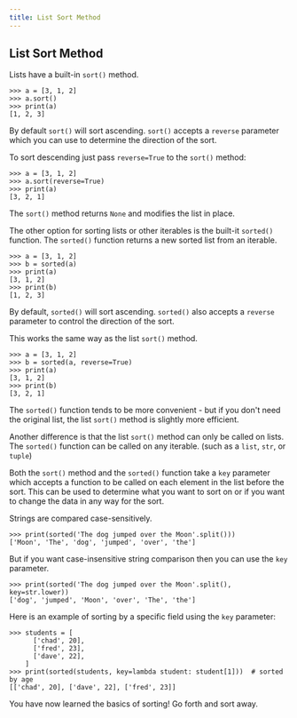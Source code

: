 ```yaml
---
title: List Sort Method
---
```

## List Sort Method

Lists have a built-in `sort()` method.


```
>>> a = [3, 1, 2]
>>> a.sort()
>>> print(a)
[1, 2, 3]
```

By default `sort()` will sort ascending. `sort()` accepts a `reverse` parameter which you can use to determine the direction of the sort.

To sort descending just pass `reverse=True` to the `sort()` method:
```
>>> a = [3, 1, 2]
>>> a.sort(reverse=True)
>>> print(a)
[3, 2, 1]
```

The `sort()` method returns `None` and modifies the list in place.

The other option for sorting lists or other iterables is the built-it `sorted()` function. The `sorted()` function returns a new sorted list from an iterable.


```
>>> a = [3, 1, 2]
>>> b = sorted(a)
>>> print(a)
[3, 1, 2]
>>> print(b)
[1, 2, 3]
```

By default, `sorted()` will sort ascending. `sorted()` also accepts a `reverse` parameter to control the direction of the sort.

This works the same way as the list `sort()` method.

```
>>> a = [3, 1, 2]
>>> b = sorted(a, reverse=True)
>>> print(a)
[3, 1, 2]
>>> print(b)
[3, 2, 1]
```

The `sorted()` function tends to be more convenient - but if you don't need the original list, the list `sort()` method is slightly more efficient.

Another difference is that the list `sort()` method can only be called on lists. The `sorted()` function can be called on any iterable. (such as a `list`, `str`, or `tuple`)

Both the `sort()` method and the `sorted()` function take a `key` parameter which accepts a function to be called on each element in the list before the sort. This can be used to determine what you want to sort on or if you want to change the data in any way for the sort.

Strings are compared case-sensitively.
```
>>> print(sorted('The dog jumped over the Moon'.split()))
['Moon', 'The', 'dog', 'jumped', 'over', 'the']
```

But if you want case-insensitive string comparison then you can use the `key` parameter.
```
>>> print(sorted('The dog jumped over the Moon'.split(), key=str.lower))
['dog', 'jumped', 'Moon', 'over', 'The', 'the']
```

Here is an example of sorting by a specific field using the `key` parameter:
```
>>> students = [
      ['chad', 20],
      ['fred', 23],
      ['dave', 22],
    ]
>>> print(sorted(students, key=lambda student: student[1]))  # sorted by age
[['chad', 20], ['dave', 22], ['fred', 23]]
```

You have now learned the basics of sorting! Go forth and sort away.

